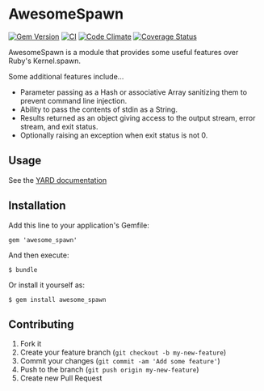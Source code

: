 # AwesomeSpawn

[![Gem Version](https://badge.fury.io/rb/awesome_spawn.png)](http://badge.fury.io/rb/awesome_spawn)
[![CI](https://github.com/ManageIQ/awesome_spawn/actions/workflows/ci.yaml/badge.svg)](https://github.com/ManageIQ/awesome_spawn/actions/workflows/ci.yaml)
[![Code Climate](https://codeclimate.com/github/ManageIQ/awesome_spawn.png)](https://codeclimate.com/github/ManageIQ/awesome_spawn)
[![Coverage Status](https://coveralls.io/repos/ManageIQ/awesome_spawn/badge.png?branch=master)](https://coveralls.io/r/ManageIQ/awesome_spawn)

AwesomeSpawn is a module that provides some useful features over Ruby's Kernel.spawn.

Some additional features include...

- Parameter passing as a Hash or associative Array sanitizing them to prevent command line injection.
- Ability to pass the contents of stdin as a String.
- Results returned as an object giving access to the output stream, error stream, and exit status.
- Optionally raising an exception when exit status is not 0.

## Usage

See the [YARD documentation](http://rubydoc.info/gems/awesome_spawn)

## Installation

Add this line to your application's Gemfile:

    gem 'awesome_spawn'

And then execute:

    $ bundle

Or install it yourself as:

    $ gem install awesome_spawn

## Contributing

1. Fork it
2. Create your feature branch (`git checkout -b my-new-feature`)
3. Commit your changes (`git commit -am 'Add some feature'`)
4. Push to the branch (`git push origin my-new-feature`)
5. Create new Pull Request
